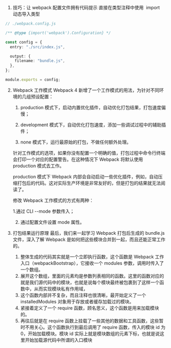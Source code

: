 1. 技巧：让 webpack 配置文件拥有代码提示
   直接在类型注释中使用  import  动态导入类型

```typescript
// ./webpack.config.js

/** @type {import('webpack').Configuration} */

const config = {
  entry: "./src/index.js",

  output: {
    filename: "bundle.js",
  },
};

module.exports = config;
```

2. Webpack 工作模式
   Webpack 4 新增了一个工作模式的用法，为针对不同环境的几组预设配置：

   1. production 模式下，启动内置优化插件，自动优化打包结果，打包速度偏慢；

   1. development 模式下，自动优化打包速度，添加一些调试过程中的辅助插件；

   1. none 模式下，运行最原始的打包，不做任何额外处理。

   针对工作模式的选项，如果你没有配置一个明确的值，打包过程中命令行终端会打印一个对应的配置警告。在这种情况下 Webpack 将默认使用 production 模式去工作。

   production 模式下 Webpack 内部会自动启动一些优化插件，例如，自动压缩打包后的代码。这对实际生产环境是非常友好的，但是打包的结果就无法阅读了。

   修改 Webpack 工作模式的方式有两种：

   1.通过 CLI --mode 参数传入；

   2. 通过配置文件设置 mode 属性。

3. 打包结果运行原理
   最后，我们来一起学习 Webpack 打包后生成的 bundle.js 文件，深入了解 Webpack 是如何把这些模块合并到一起，而且还能正常工作的。
   1. 整体生成的代码其实就是一个立即执行函数，这个函数是 Webpack 工作入口（webpackBootstrap），它接收一个 modules 参数，调用时传入了一个数组。
   2. 展开这个数组，里面的元素均是参数列表相同的函数。这里的函数对应的就是我们源代码中的模块，也就是说每个模块最终被包裹到了这样一个函数中，从而实现模块私有作用域，
   3. 这个函数内部并不复杂，而且注释也很清晰，最开始定义了一个 installedModules 对象用于存放或者缓存加载过的模块。
   4. 紧接着定义了一个 require 函数，顾名思义，这个函数是用来加载模块的。
   5. 再往后就是在 require 函数上挂载了一些其他的数据和工具函数，这些暂时不用关心。这个函数执行到最后调用了 require 函数，传入的模块 id 为 0，开始加载模块。模块 id 实际上就是模块数组的元素下标，也就是说这里开始加载源代码中所谓的入口模块
